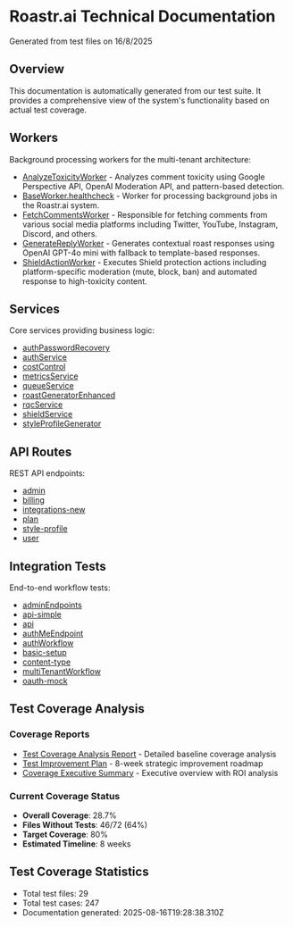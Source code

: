 # Roastr.ai Technical Documentation

Generated from test files on 16/8/2025

## Overview

This documentation is automatically generated from our test suite. It provides a comprehensive view of the system's functionality based on actual test coverage.

## Workers

Background processing workers for the multi-tenant architecture:

- [AnalyzeToxicityWorker](./generated/workers/AnalyzeToxicityWorker.md) - Analyzes comment toxicity using Google Perspective API, OpenAI Moderation API, and pattern-based detection.
- [BaseWorker.healthcheck](./generated/workers/BaseWorker.healthcheck.md) - Worker for processing background jobs in the Roastr.ai system.
- [FetchCommentsWorker](./generated/workers/FetchCommentsWorker.md) - Responsible for fetching comments from various social media platforms including Twitter, YouTube, Instagram, Discord, and others.
- [GenerateReplyWorker](./generated/workers/GenerateReplyWorker.md) - Generates contextual roast responses using OpenAI GPT-4o mini with fallback to template-based responses.
- [ShieldActionWorker](./generated/workers/ShieldActionWorker.md) - Executes Shield protection actions including platform-specific moderation (mute, block, ban) and automated response to high-toxicity content.

## Services

Core services providing business logic:

- [authPasswordRecovery](./generated/services/authPasswordRecovery.md)
- [authService](./generated/services/authService.md)
- [costControl](./generated/services/costControl.md)
- [metricsService](./generated/services/metricsService.md)
- [queueService](./generated/services/queueService.md)
- [roastGeneratorEnhanced](./generated/services/roastGeneratorEnhanced.md)
- [rqcService](./generated/services/rqcService.md)
- [shieldService](./generated/services/shieldService.md)
- [styleProfileGenerator](./generated/services/styleProfileGenerator.md)

## API Routes

REST API endpoints:

- [admin](./generated/routes/admin.md)
- [billing](./generated/routes/billing.md)
- [integrations-new](./generated/routes/integrations-new.md)
- [plan](./generated/routes/plan.md)
- [style-profile](./generated/routes/style-profile.md)
- [user](./generated/routes/user.md)

## Integration Tests

End-to-end workflow tests:

- [adminEndpoints](./generated/integration/adminEndpoints.md)
- [api-simple](./generated/integration/api-simple.md)
- [api](./generated/integration/api.md)
- [authMeEndpoint](./generated/integration/authMeEndpoint.md)
- [authWorkflow](./generated/integration/authWorkflow.md)
- [basic-setup](./generated/integration/basic-setup.md)
- [content-type](./generated/integration/content-type.md)
- [multiTenantWorkflow](./generated/integration/multiTenantWorkflow.md)
- [oauth-mock](./generated/integration/oauth-mock.md)

## Test Coverage Analysis

### Coverage Reports
- [Test Coverage Analysis Report](./test-coverage-analysis.md) - Detailed baseline coverage analysis
- [Test Improvement Plan](./test-improvement-plan.md) - 8-week strategic improvement roadmap
- [Coverage Executive Summary](./coverage-executive-summary.md) - Executive overview with ROI analysis

### Current Coverage Status
- **Overall Coverage**: 28.7%
- **Files Without Tests**: 46/72 (64%)
- **Target Coverage**: 80%
- **Estimated Timeline**: 8 weeks

## Test Coverage Statistics

- Total test files: 29
- Total test cases: 247
- Documentation generated: 2025-08-16T19:28:38.310Z
